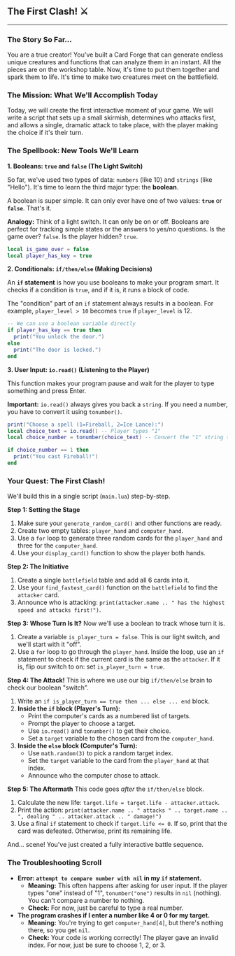 ## The First Clash\! ⚔️

-----

### The Story So Far...

You are a true creator\! You've built a Card Forge that can generate endless unique creatures and functions that can analyze them in an instant. All the pieces are on the workshop table. Now, it's time to put them together and spark them to life. It's time to make two creatures meet on the battlefield.

### The Mission: What We'll Accomplish Today

Today, we will create the first interactive moment of your game. We will write a script that sets up a small skirmish, determines who attacks first, and allows a single, dramatic attack to take place, with the player making the choice if it's their turn.

### The Spellbook: New Tools We'll Learn

**1. Booleans: `true` and `false` (The Light Switch)**

So far, we've used two types of data: `numbers` (like 10) and `strings` (like "Hello"). It's time to learn the third major type: the **boolean**.

A boolean is super simple. It can only ever have one of two values: **`true`** or **`false`**. That's it.

**Analogy:** Think of a light switch. It can only be on or off. Booleans are perfect for tracking simple states or the answers to yes/no questions. Is the game over? `false`. Is the player hidden? `true`.

```lua
local is_game_over = false
local player_has_key = true
```

**2. Conditionals: `if/then/else` (Making Decisions)**

An **`if` statement** is how you use booleans to make your program smart. It checks if a condition is `true`, and if it is, it runs a block of code.

The "condition" part of an `if` statement always results in a boolean. For example, `player_level > 10` becomes `true` if `player_level` is 12.

```lua
-- We can use a boolean variable directly
if player_has_key == true then
  print("You unlock the door.")
else
  print("The door is locked.")
end
```

**3. User Input: `io.read()` (Listening to the Player)**

This function makes your program pause and wait for the player to type something and press Enter.

**Important:** `io.read()` always gives you back a `string`. If you need a number, you have to convert it using `tonumber()`.

```lua
print("Choose a spell (1=Fireball, 2=Ice Lance):")
local choice_text = io.read() -- Player types "1"
local choice_number = tonumber(choice_text) -- Convert the "1" string to the number 1

if choice_number == 1 then
  print("You cast Fireball!")
end
```

### Your Quest: The First Clash\!

We'll build this in a single script (`main.lua`) step-by-step.

**Step 1: Setting the Stage**

1.  Make sure your `generate_random_card()` and other functions are ready.
2.  Create two empty tables: `player_hand` and `computer_hand`.
3.  Use a `for` loop to generate three random cards for the `player_hand` and three for the `computer_hand`.
4.  Use your `display_card()` function to show the player both hands.

**Step 2: The Initiative**

1.  Create a single `battlefield` table and add all 6 cards into it.
2.  Use your `find_fastest_card()` function on the `battlefield` to find the `attacker` card.
3.  Announce who is attacking: `print(attacker.name .. " has the highest speed and attacks first!")`.

**Step 3: Whose Turn Is It?**
Now we'll use a boolean to track whose turn it is.

1.  Create a variable `is_player_turn = false`. This is our light switch, and we'll start with it "off".
2.  Use a `for` loop to go through the `player_hand`. Inside the loop, use an `if` statement to check if the current card is the same as the `attacker`. If it is, flip our switch to on: set `is_player_turn = true`.

**Step 4: The Attack\!**
This is where we use our big `if/then/else` brain to check our boolean "switch".

1.  Write an `if is_player_turn == true then ... else ... end` block.
2.  **Inside the `if` block (Player's Turn):**
      * Print the computer's cards as a numbered list of targets.
      * Prompt the player to choose a target.
      * Use `io.read()` and `tonumber()` to get their choice.
      * Set a `target` variable to the chosen card from the `computer_hand`.
3.  **Inside the `else` block (Computer's Turn):**
      * Use `math.random(3)` to pick a random target index.
      * Set the `target` variable to the card from the `player_hand` at that index.
      * Announce who the computer chose to attack.

**Step 5: The Aftermath**
This code goes *after* the `if/then/else` block.

1.  Calculate the new life: `target.life = target.life - attacker.attack`.
2.  Print the action: `print(attacker.name .. " attacks " .. target.name .. ", dealing " .. attacker.attack .. " damage!")`
3.  Use a final `if` statement to check if `target.life <= 0`. If so, print that the card was defeated. Otherwise, print its remaining life.

And... scene\! You've just created a fully interactive battle sequence.

### The Troubleshooting Scroll

  * **Error: `attempt to compare number with nil` in my `if` statement.**
      * **Meaning:** This often happens after asking for user input. If the player types "one" instead of "1", `tonumber("one")` results in `nil` (nothing). You can't compare a number to nothing.
      * **Check:** For now, just be careful to type a real number.
  * **The program crashes if I enter a number like 4 or 0 for my target.**
      * **Meaning:** You're trying to get `computer_hand[4]`, but there's nothing there, so you get `nil`.
      * **Check:** Your code is working correctly\! The player gave an invalid index. For now, just be sure to choose 1, 2, or 3.

